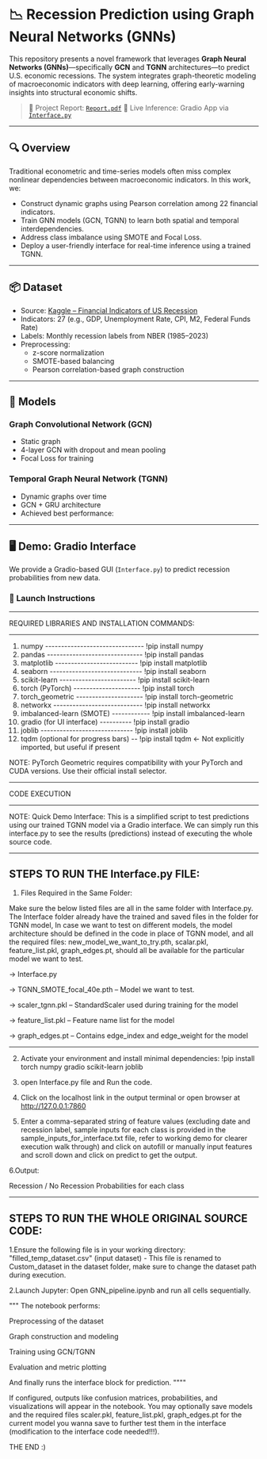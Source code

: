 
# 📉 Recession Prediction using Graph Neural Networks (GNNs)

This repository presents a novel framework that leverages **Graph Neural Networks (GNNs)**—specifically **GCN** and **TGNN** architectures—to predict U.S. economic recessions. The system integrates graph-theoretic modeling of macroeconomic indicators with deep learning, offering early-warning insights into structural economic shifts.

> 📘 Project Report: [`Report.pdf`](./Report.pdf)
> 🚀 Live Inference: Gradio App via [`Interface.py`](./Interface.py)

---

## 🔍 Overview

Traditional econometric and time-series models often miss complex nonlinear dependencies between macroeconomic indicators. In this work, we:

- Construct dynamic graphs using Pearson correlation among 22 financial indicators.
- Train GNN models (GCN, TGNN) to learn both spatial and temporal interdependencies.
- Address class imbalance using SMOTE and Focal Loss.
- Deploy a user-friendly interface for real-time inference using a trained TGNN.

---

## 📦 Dataset

- Source: [Kaggle – Financial Indicators of US Recession](https://www.kaggle.com/datasets/rohanrao/financial-indicators-of-us-recession)
- Indicators: 27 (e.g., GDP, Unemployment Rate, CPI, M2, Federal Funds Rate)
- Labels: Monthly recession labels from NBER (1985–2023)
- Preprocessing:
  - z-score normalization
  - SMOTE-based balancing
  - Pearson correlation-based graph construction

---

## 🧠 Models

### Graph Convolutional Network (GCN)
- Static graph
- 4-layer GCN with dropout and mean pooling
- Focal Loss for training

### Temporal Graph Neural Network (TGNN)
- Dynamic graphs over time
- GCN + GRU architecture
- Achieved best performance:

---
## 🖥️ Demo: Gradio Interface

We provide a Gradio-based GUI (`Interface.py`) to predict recession probabilities from new data.




### 🚀 Launch Instructions
__________________________________________________________________________
REQUIRED LIBRARIES AND INSTALLATION COMMANDS:
___________________________________________________________________________

1. numpy ------------------------------- !pip install numpy
2. pandas ------------------------------ !pip install pandas
3. matplotlib -------------------------- !pip install matplotlib
4. seaborn ----------------------------- !pip install seaborn
5. scikit-learn ------------------------ !pip install scikit-learn
6. torch (PyTorch) --------------------- !pip install torch
7. torch_geometric --------------------- !pip install torch-geometric
8. networkx ---------------------------- !pip install networkx
9. imbalanced-learn (SMOTE) ------------ !pip install imbalanced-learn
10. gradio (for UI interface) ---------- !pip install gradio
11. joblib ----------------------------- !pip install joblib
12. tqdm (optional for progress bars) -- !pip install tqdm  ← Not explicitly imported, but useful if present

NOTE: PyTorch Geometric requires compatibility with your PyTorch and CUDA versions. Use their official install selector.



___________________________________________________________________________
CODE EXECUTION
___________________________________________________________________________

NOTE: Quick Demo Interface: This is a simplified script to test predictions using our trained TGNN model via a Gradio interface.  We can simply run this interface.py to see the results (predictions) instead of executing the whole source code.

-----------------------------------
STEPS TO RUN THE Interface.py FILE:
-----------------------------------
1. Files Required in the Same Folder: 

Make sure the below listed files are all in the same folder with Interface.py. The Interface folder already have the trained and saved files in the folder for TGNN model, In case we want to test on different models, the model architecture should be defined in the code in place of TGNN model, and all the required files: new_model_we_want_to_try.pth, scalar.pkl, feature_list.pkl, graph_edges.pt, should all be available for the particular model we want to test. 

-> Interface.py

-> TGNN_SMOTE_focal_40e.pth – Model we want to test. 

-> scaler_tgnn.pkl – StandardScaler used during training for the model

-> feature_list.pkl – Feature name list for the model

-> graph_edges.pt – Contains edge_index and edge_weight for the model

--------------------------------------------------------------------------------------------------------------------

2. Activate your environment and install minimal dependencies: !pip install torch numpy gradio scikit-learn joblib

3. open Interface.py file and Run the code.

4. Click on the localhost link in the output terminal or open browser at http://127.0.0.1:7860

5. Enter a comma-separated string of feature values (excluding date and recession label, sample inputs for each class is provided in the sample_inputs_for_interface.txt file, refer to working demo for clearer execution walk through) and click on autofill or manually input features and scroll down and click on predict to get the output.

6.Output: 

Recession / No Recession
Probabilities for each class


---------------------------------------------
STEPS TO RUN THE WHOLE ORIGINAL SOURCE CODE:
---------------------------------------------

1.Ensure the following file is in your working directory: "filled_temp_dataset.csv" (input dataset) - This file is renamed to Custom_dataset in the dataset folder, make sure to change the dataset path during execution.

2.Launch Jupyter: Open GNN_pipeline.ipynb and run all cells sequentially.

"""
The notebook performs:

Preprocessing of the dataset

Graph construction and modeling

Training using GCN/TGNN

Evaluation and metric plotting

And finally runs the interface block for prediction.
""""

If configured, outputs like confusion matrices, probabilities, and visualizations will appear in the notebook. You may optionally save models and the required files scaler.pkl, feature_list.pkl, graph_edges.pt for the current model you wanna save to further test them in the interface (modification to the interface code needed!!!).



THE END :) 














